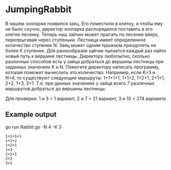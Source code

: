 # JumpingRabbit
В нашем зоопарке появился заяц. Его поместили в клетку, и чтобы ему не было скучно, директор зоопарка распорядился поставить в его клетке лесенку. Теперь наш зайчик может прыгать по лесенке вверх, перепрыгивая через ступеньки. Лестница имеет определенное количество ступенек N. Заяц может одним прыжком преодолеть не более К ступенек. Для разнообразия зайчик пытается каждый раз найти новый путь к вершине лестницы. Директору любопытно, сколько различных способов есть у зайца добраться до вершины лестницы при заданных значениях K и N. Помогите директору написать программу, которая поможет вычислить это количество. Например, если K=3 и N=4, то существуют следующие маршруты: 1+1+1+1, 1+1+2, 1+2+1, 2+1+1, 2+2, 1+3, 3+1. Т.е. при данных значениях у зайца всего 7 различных маршрутов добраться до вершины лестницы. 

Для проверки: 1 и 3 = 1 вариант, 2 и 7 = 21 вариант, 3 и 10 = 274 варианта

## Example output

go run Rabbit.go -N 4 -K 3

    1+1+1+1
    1+1+2
    1+2+1
    1+3
    2+1+1
    2+2
    3+1
